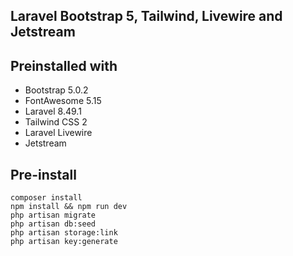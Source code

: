 ## Laravel Bootstrap 5, Tailwind, Livewire and Jetstream

## Preinstalled with

- Bootstrap 5.0.2
- FontAwesome 5.15
- Laravel 8.49.1
- Tailwind CSS 2
- Laravel Livewire
- Jetstream

## Pre-install

```
composer install
npm install && npm run dev
php artisan migrate
php artisan db:seed
php artisan storage:link
php artisan key:generate
```
